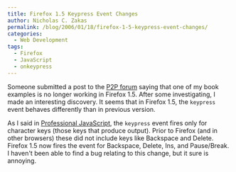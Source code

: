 ```yaml
---
title: Firefox 1.5 Keypress Event Changes
author: Nicholas C. Zakas
permalink: /blog/2006/01/18/firefox-1-5-keypress-event-changes/
categories:
  - Web Development
tags:
  - Firefox
  - JavaScript
  - onkeypress
---
```

Someone submitted a post to the <a title="code in CH11 not work in FireFox" rel="external" href="http://p2p.wrox.com/topic.asp?TOPIC_ID=38810">P2P forum</a> saying that one of my book examples is no longer working in Firefox 1.5. After some investigating, I made an interesting discovery. It seems that in Firefox 1.5, the `keypress` event behaves differently than in previous version.

As I said in <a title="Professional JavaScript for Web Developers" rel="external" href="http://www.amazon.com/exec/obidos/tg/detail/-/0764579088/">Professional JavaScript</a>, the `keypress` event fires only for character keys (those keys that produce output). Prior to Firefox (and in other browsers) these did not include keys like Backspace and Delete. Firefox 1.5 now fires the event for Backspace, Delete, Ins, and Pause/Break. I haven't been able to find a bug relating to this change, but it sure is annoying.
